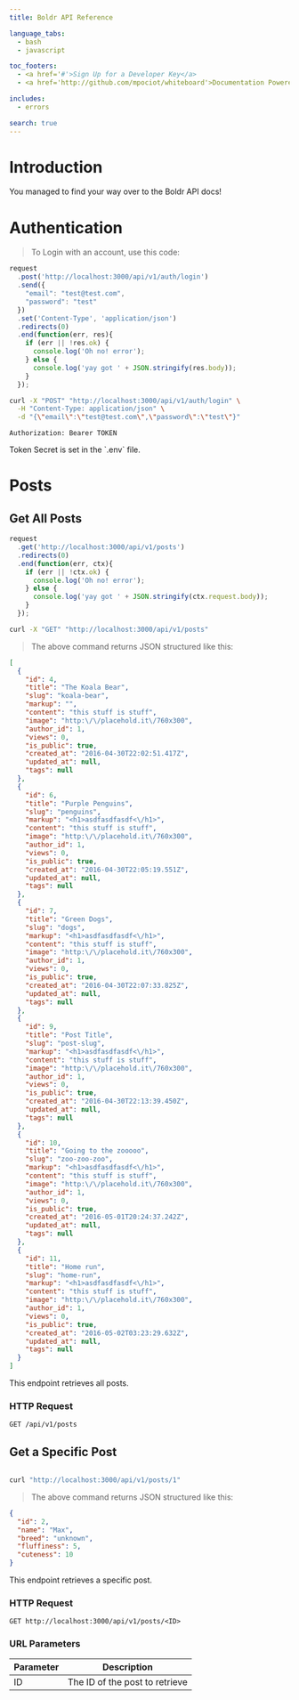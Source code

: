 ```yaml
---
title: Boldr API Reference

language_tabs:
  - bash
  - javascript

toc_footers:
  - <a href='#'>Sign Up for a Developer Key</a>
  - <a href='http://github.com/mpociot/whiteboard'>Documentation Powered by Whiteboard</a>

includes:
  - errors

search: true
---
```


# Introduction

You managed to find your way over to the Boldr API docs! 



# Authentication

> To Login with an account, use this code:

```javascript
request
  .post('http://localhost:3000/api/v1/auth/login')
  .send({
    "email": "test@test.com",
    "password": "test"
  })
  .set('Content-Type', 'application/json')
  .redirects(0)
  .end(function(err, res){
    if (err || !res.ok) {
      console.log('Oh no! error');
    } else {
      console.log('yay got ' + JSON.stringify(res.body));
    }
  });
```

```bash
curl -X "POST" "http://localhost:3000/api/v1/auth/login" \
  -H "Content-Type: application/json" \
  -d "{\"email\":\"test@test.com\",\"password\":\"test\"}"
```


`Authorization: Bearer TOKEN`

<aside class="notice">
Token Secret is set in the `.env` file.
</aside>

# Posts

## Get All Posts

```javascript
request
  .get('http://localhost:3000/api/v1/posts')
  .redirects(0)
  .end(function(err, ctx){
    if (err || !ctx.ok) {
      console.log('Oh no! error');
    } else {
      console.log('yay got ' + JSON.stringify(ctx.request.body));
    }
  });
```

```bash
curl -X "GET" "http://localhost:3000/api/v1/posts"
```

> The above command returns JSON structured like this:

```json
[
  {
    "id": 4,
    "title": "The Koala Bear",
    "slug": "koala-bear",
    "markup": "",
    "content": "this stuff is stuff",
    "image": "http:\/\/placehold.it\/760x300",
    "author_id": 1,
    "views": 0,
    "is_public": true,
    "created_at": "2016-04-30T22:02:51.417Z",
    "updated_at": null,
    "tags": null
  },
  {
    "id": 6,
    "title": "Purple Penguins",
    "slug": "penguins",
    "markup": "<h1>asdfasdfasdf<\/h1>",
    "content": "this stuff is stuff",
    "image": "http:\/\/placehold.it\/760x300",
    "author_id": 1,
    "views": 0,
    "is_public": true,
    "created_at": "2016-04-30T22:05:19.551Z",
    "updated_at": null,
    "tags": null
  },
  {
    "id": 7,
    "title": "Green Dogs",
    "slug": "dogs",
    "markup": "<h1>asdfasdfasdf<\/h1>",
    "content": "this stuff is stuff",
    "image": "http:\/\/placehold.it\/760x300",
    "author_id": 1,
    "views": 0,
    "is_public": true,
    "created_at": "2016-04-30T22:07:33.825Z",
    "updated_at": null,
    "tags": null
  },
  {
    "id": 9,
    "title": "Post Title",
    "slug": "post-slug",
    "markup": "<h1>asdfasdfasdf<\/h1>",
    "content": "this stuff is stuff",
    "image": "http:\/\/placehold.it\/760x300",
    "author_id": 1,
    "views": 0,
    "is_public": true,
    "created_at": "2016-04-30T22:13:39.450Z",
    "updated_at": null,
    "tags": null
  },
  {
    "id": 10,
    "title": "Going to the zooooo",
    "slug": "zoo-zoo-zoo",
    "markup": "<h1>asdfasdfasdf<\/h1>",
    "content": "this stuff is stuff",
    "image": "http:\/\/placehold.it\/760x300",
    "author_id": 1,
    "views": 0,
    "is_public": true,
    "created_at": "2016-05-01T20:24:37.242Z",
    "updated_at": null,
    "tags": null
  },
  {
    "id": 11,
    "title": "Home run",
    "slug": "home-run",
    "markup": "<h1>asdfasdfasdf<\/h1>",
    "content": "this stuff is stuff",
    "image": "http:\/\/placehold.it\/760x300",
    "author_id": 1,
    "views": 0,
    "is_public": true,
    "created_at": "2016-05-02T03:23:29.632Z",
    "updated_at": null,
    "tags": null
  }
]
```

This endpoint retrieves all posts.

### HTTP Request

`GET /api/v1/posts`


## Get a Specific Post

```javascript

```

```bash
curl "http://localhost:3000/api/v1/posts/1"
```

> The above command returns JSON structured like this:

```json
{
  "id": 2,
  "name": "Max",
  "breed": "unknown",
  "fluffiness": 5,
  "cuteness": 10
}
```

This endpoint retrieves a specific post.



### HTTP Request

`GET http://localhost:3000/api/v1/posts/<ID>`

### URL Parameters

Parameter | Description
--------- | -----------
ID | The ID of the post to retrieve
